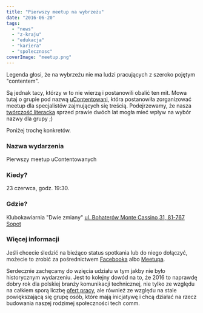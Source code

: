 ```yaml
---
title: "Pierwszy meetup na wybrzeżu"
date: "2016-06-20"
tags:
  - "news"
  - "z-kraju"
  - "edukacja"
  - "kariera"
  - "spolecznosc"
coverImage: "meetup.png"
---
```


Legenda głosi, że na wybrzeżu nie ma ludzi pracujących z szeroko pojętym
"contentem".

Są jednak tacy, którzy w to nie wierzą i postanowili obalić ten mit. Mowa tutaj
o grupie pod nazwą [uContentowani](https://www.facebook.com/ucontentowani/),
która postanowiła zorganizować meetup dla specjalistów zajmujących się treścią.
Podejrzewamy, że nasza
[twórczość literacka](http://techwriter.pl/langlydz-part-najn/) sprzed prawie
dwóch lat mogła mieć wpływ na wybór nazwy dla grupy ;)

Poniżej trochę konkretów.

### Nazwa wydarzenia

Pierwszy meetup uContentowanych

### Kiedy?

23 czerwca, godz. 19:30.

### Gdzie?

Klubokawiarnia "Dwie zmiany"
[ul. Bohaterów Monte Cassino 31, 81-767 Sopot](https://www.google.pl/maps/place/Bohater%C3%B3w+Monte+Cassino+31,+Sopot/@54.443453,18.5631999,17z/data=!3m1!4b1!4m2!3m1!1s0x46fd0a90497f6bd1:0x21b3a63278c13016!6m1!1e1?hl=pl&shorturl=1)

### Więcej informacji

Jeśli chcecie śledzić na bieżąco status spotkania lub do niego dołączyć, możecie
to zrobić za pośrednictwem
[Facebooka](https://www.facebook.com/events/138485083222881/) albo
[Meetupa](http://www.meetup.com/ucontentowani/).

Serdecznie zachęcamy do wzięcia udziału w tym jakby nie było historycznym
wydarzeniu. Jest to kolejny dowód na to, że 2016 to naprawdę dobry rok dla
polskiej branży komunikacji technicznej, nie tylko ze względu na całkiem sporą
liczbę [ofert pracy](http://techwriter.pl/category/news/oferty-pracy/), ale
również ze względu na stale powiększającą się grupę osób, które mają inicjatywę
i chcą działać na rzecz budowania naszej rodzimej społeczności tech comm.

